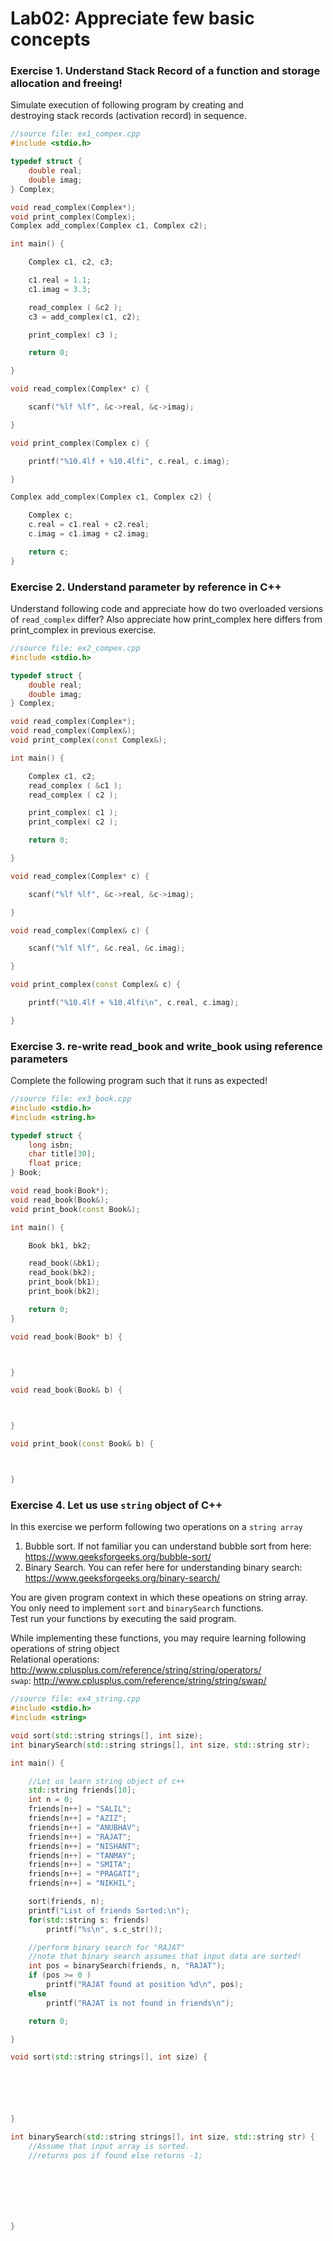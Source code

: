 # Lab02: Appreciate few basic concepts 

### Exercise 1. Understand Stack Record of a function and storage allocation and freeing!

Simulate execution of following program by creating and  
destroying stack records (activation record) in sequence.  

```c++
//source file: ex1_compex.cpp
#include <stdio.h>

typedef struct {
	double real;
	double imag;
} Complex;

void read_complex(Complex*);
void print_complex(Complex);
Complex add_complex(Complex c1, Complex c2);

int main() {

    Complex c1, c2, c3;

    c1.real = 1.1;
    c1.imag = 3.3;

    read_complex ( &c2 );
    c3 = add_complex(c1, c2);

    print_complex( c3 );

    return 0;

}

void read_complex(Complex* c) {

    scanf("%lf %lf", &c->real, &c->imag);

}

void print_complex(Complex c) {

    printf("%10.4lf + %10.4lfi", c.real, c.imag);

}

Complex add_complex(Complex c1, Complex c2) {

    Complex c;
    c.real = c1.real + c2.real;
    c.imag = c1.imag + c2.imag;

    return c;
}
```
### Exercise 2. Understand parameter by reference in C++

Understand following code and appreciate how do two overloaded versions of `read_complex` differ?
Also appreciate how print_complex here differs from print_complex in previous exercise.

```c++
//source file: ex2_compex.cpp
#include <stdio.h>

typedef struct {
    double real;
    double imag;
} Complex;

void read_complex(Complex*);
void read_complex(Complex&);
void print_complex(const Complex&);

int main() {

    Complex c1, c2;
    read_complex ( &c1 );
    read_complex ( c2 );

    print_complex( c1 );
    print_complex( c2 );

    return 0;

}

void read_complex(Complex* c) {

    scanf("%lf %lf", &c->real, &c->imag);

}

void read_complex(Complex& c) {

    scanf("%lf %lf", &c.real, &c.imag);

}

void print_complex(const Complex& c) {

    printf("%10.4lf + %10.4lfi\n", c.real, c.imag);

}
```

### Exercise 3. re-write read_book and write_book using reference parameters

Complete the following program such that it runs as expected!    

```c++
//source file: ex3_book.cpp
#include <stdio.h>
#include <string.h>

typedef struct {
    long isbn;
    char title[30];
    float price;
} Book;

void read_book(Book*);
void read_book(Book&);
void print_book(const Book&);

int main() {

    Book bk1, bk2;

    read_book(&bk1);
    read_book(bk2);
    print_book(bk1);
    print_book(bk2);

    return 0;
}

void read_book(Book* b) {



}

void read_book(Book& b) {



}

void print_book(const Book& b) {



}
```

### Exercise 4. Let us use `string` object of C++

In this exercise we perform following two operations on a `string array`  
1. Bubble sort. If not familiar you can understand bubble sort from here:  
https://www.geeksforgeeks.org/bubble-sort/
2. Binary Search. You can refer here for understanding binary search:  
https://www.geeksforgeeks.org/binary-search/

You are given program context in which these opeations on string array.  
You only need to implement `sort` and `binarySearch` functions.  
Test run your functions by executing the said program.

While implementing these functions, you may require learning following operations of string object  
Relational operations: http://www.cplusplus.com/reference/string/string/operators/  
`swap`: http://www.cplusplus.com/reference/string/string/swap/  
  
```c++
//source file: ex4_string.cpp
#include <stdio.h>
#include <string>

void sort(std::string strings[], int size);
int binarySearch(std::string strings[], int size, std::string str);

int main() {

    //Let us learn string object of c++
    std::string friends[10];
    int n = 0;
    friends[n++] = "SALIL";
    friends[n++] = "AZIZ";
    friends[n++] = "ANUBHAV";
    friends[n++] = "RAJAT";
    friends[n++] = "NISHANT";
    friends[n++] = "TANMAY";
    friends[n++] = "SMITA";
    friends[n++] = "PRAGATI";
    friends[n++] = "NIKHIL";

    sort(friends, n);
    printf("List of friends Sorted:\n");
    for(std::string s: friends)
        printf("%s\n", s.c_str());

    //perform binary search for "RAJAT"
    //note that binary search assumes that input data are sorted!
    int pos = binarySearch(friends, n, "RAJAT");
    if (pos >= 0 )
        printf("RAJAT found at position %d\n", pos);
    else
        printf("RAJAT is not found in friends\n");

    return 0;

}

void sort(std::string strings[], int size) {






}

int binarySearch(std::string strings[], int size, std::string str) {
    //Assume that input array is sorted.
    //returns pos if found else returns -1;







}
```






